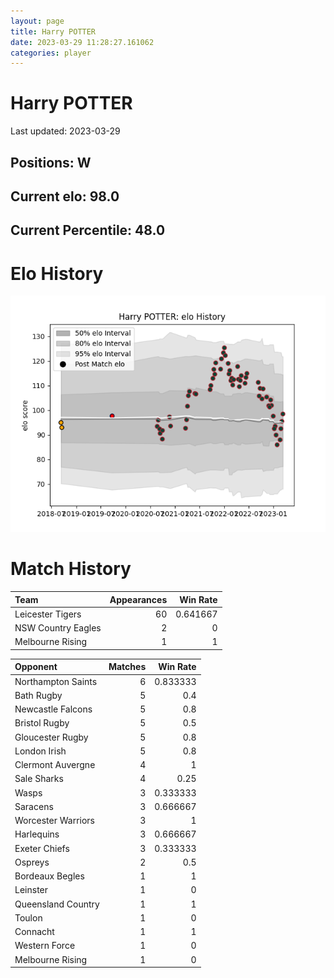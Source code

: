 ```yaml
---  
layout: page  
title: Harry POTTER  
date: 2023-03-29 11:28:27.161062  
categories: player  
---
```

# Harry POTTER


Last updated: 2023-03-29
## Positions: W

## Current elo: 98.0

## Current Percentile: 48.0

# Elo History


![elo history](history_HarryPOTTER.png)
# Match History


| Team               |   Appearances |   Win Rate |
|:-------------------|--------------:|-----------:|
| Leicester Tigers   |            60 |   0.641667 |
| NSW Country Eagles |             2 |   0        |
| Melbourne Rising   |             1 |   1        |

| Opponent           |   Matches |   Win Rate |
|:-------------------|----------:|-----------:|
| Northampton Saints |         6 |   0.833333 |
| Bath Rugby         |         5 |   0.4      |
| Newcastle Falcons  |         5 |   0.8      |
| Bristol Rugby      |         5 |   0.5      |
| Gloucester Rugby   |         5 |   0.8      |
| London Irish       |         5 |   0.8      |
| Clermont Auvergne  |         4 |   1        |
| Sale Sharks        |         4 |   0.25     |
| Wasps              |         3 |   0.333333 |
| Saracens           |         3 |   0.666667 |
| Worcester Warriors |         3 |   1        |
| Harlequins         |         3 |   0.666667 |
| Exeter Chiefs      |         3 |   0.333333 |
| Ospreys            |         2 |   0.5      |
| Bordeaux Begles    |         1 |   1        |
| Leinster           |         1 |   0        |
| Queensland Country |         1 |   1        |
| Toulon             |         1 |   0        |
| Connacht           |         1 |   1        |
| Western Force      |         1 |   0        |
| Melbourne Rising   |         1 |   0        |